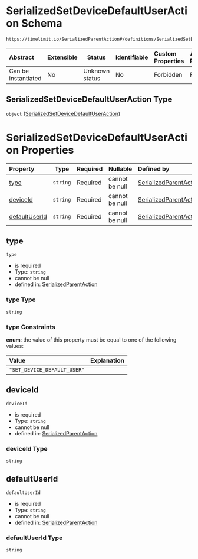# SerializedSetDeviceDefaultUserAction Schema

```txt
https://timelimit.io/SerializedParentAction#/definitions/SerializedSetDeviceDefaultUserAction
```




| Abstract            | Extensible | Status         | Identifiable | Custom Properties | Additional Properties | Access Restrictions | Defined In                                                                                        |
| :------------------ | ---------- | -------------- | ------------ | :---------------- | --------------------- | ------------------- | ------------------------------------------------------------------------------------------------- |
| Can be instantiated | No         | Unknown status | No           | Forbidden         | Forbidden             | none                | [SerializedParentAction.schema.json\*](SerializedParentAction.schema.json "open original schema") |

## SerializedSetDeviceDefaultUserAction Type

`object` ([SerializedSetDeviceDefaultUserAction](serializedparentaction-definitions-serializedsetdevicedefaultuseraction.md))

# SerializedSetDeviceDefaultUserAction Properties

| Property                        | Type     | Required | Nullable       | Defined by                                                                                                                                                                                                                                                  |
| :------------------------------ | -------- | -------- | -------------- | :---------------------------------------------------------------------------------------------------------------------------------------------------------------------------------------------------------------------------------------------------------- |
| [type](#type)                   | `string` | Required | cannot be null | [SerializedParentAction](serializedparentaction-definitions-serializedsetdevicedefaultuseraction-properties-type.md "https&#x3A;//timelimit.io/SerializedParentAction#/definitions/SerializedSetDeviceDefaultUserAction/properties/type")                   |
| [deviceId](#deviceId)           | `string` | Required | cannot be null | [SerializedParentAction](serializedparentaction-definitions-serializedsetdevicedefaultuseraction-properties-deviceid.md "https&#x3A;//timelimit.io/SerializedParentAction#/definitions/SerializedSetDeviceDefaultUserAction/properties/deviceId")           |
| [defaultUserId](#defaultUserId) | `string` | Required | cannot be null | [SerializedParentAction](serializedparentaction-definitions-serializedsetdevicedefaultuseraction-properties-defaultuserid.md "https&#x3A;//timelimit.io/SerializedParentAction#/definitions/SerializedSetDeviceDefaultUserAction/properties/defaultUserId") |

## type




`type`

-   is required
-   Type: `string`
-   cannot be null
-   defined in: [SerializedParentAction](serializedparentaction-definitions-serializedsetdevicedefaultuseraction-properties-type.md "https&#x3A;//timelimit.io/SerializedParentAction#/definitions/SerializedSetDeviceDefaultUserAction/properties/type")

### type Type

`string`

### type Constraints

**enum**: the value of this property must be equal to one of the following values:

| Value                       | Explanation |
| :-------------------------- | ----------- |
| `"SET_DEVICE_DEFAULT_USER"` |             |

## deviceId




`deviceId`

-   is required
-   Type: `string`
-   cannot be null
-   defined in: [SerializedParentAction](serializedparentaction-definitions-serializedsetdevicedefaultuseraction-properties-deviceid.md "https&#x3A;//timelimit.io/SerializedParentAction#/definitions/SerializedSetDeviceDefaultUserAction/properties/deviceId")

### deviceId Type

`string`

## defaultUserId




`defaultUserId`

-   is required
-   Type: `string`
-   cannot be null
-   defined in: [SerializedParentAction](serializedparentaction-definitions-serializedsetdevicedefaultuseraction-properties-defaultuserid.md "https&#x3A;//timelimit.io/SerializedParentAction#/definitions/SerializedSetDeviceDefaultUserAction/properties/defaultUserId")

### defaultUserId Type

`string`
